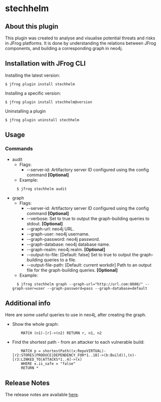 # stechhelm

## About this plugin
This plugin was created to analyse and visualise potential threats and risks in JFrog platforms.
It is done by understanding the relations between JFrog components, and building a corresponding graph in neo4j.

## Installation with JFrog CLI
Installing the latest version:

`$ jfrog plugin install stechhelm`

Installing a specific version:

`$ jfrog plugin install stechhelm@version`

Uninstalling a plugin

`$ jfrog plugin uninstall stechhelm`

## Usage
### Commands
* audit
    - Flags:
        - --server-id: Artifactory server ID configured using the config command **[Optional]**
    - Example:
    ```
      $ jfrog stechhelm audit
    ```
* graph
    - Flags:
        - --server-id: Artifactory server ID configured using the config command **[Optional]**
        - --verbose: Set to true to output the graph-building queries to stdout. **[Optional]**
        - --graph-url: neo4j URL.
        - --graph-user: neo4j username.
        - --graph-password: neo4j password.
        - --graph-database: neo4j database name.
        - --graph-realm: neo4j realm. **[Optional]**
        - --output-to-file: [Default: false] Set to true to output the graph-building queries to a file.
        - --output-file-path: [Default: current workdir] Path to an output file for the graph-building queries. **[Optional]**
    - Example:
  ```
    $ jfrog stechhelm graph --graph-url="http://url.com:8080/" --graph-user=user --graph-password=pass --graph-database=default
  ```

## Additional info
Here are some useful queries to use in neo4j, after creating the graph.

* Show the whole graph:
    ```
        MATCH (n1)-[r]->(n2) RETURN r, n1, n2
    ```
* Find the shortest path - from an attacker to each vulnerable build:
    ```
        MATCH p = shortestPath((x:RepoVIRTUAL)-[r2:STORES|PRODUCE|DEPENDENCY_FOR*1..10]->(b:Build)),(n)-[r3:LINKED_TO|ATTACKS*1..4]->(x)
        WHERE x.is_safe = "false"
        RETURN *
    ```

## Release Notes
The release notes are available [here](RELEASE.md).
